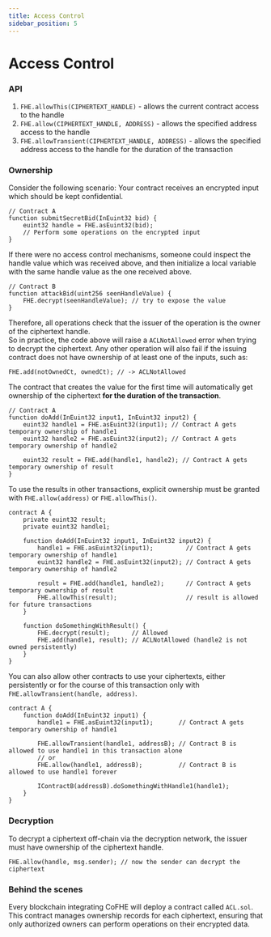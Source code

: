 ```yaml
---
title: Access Control
sidebar_position: 5
---
```


# Access Control

### API
1. `FHE.allowThis(CIPHERTEXT_HANDLE)` - allows the current contract access to the handle
2. `FHE.allow(CIPHERTEXT_HANDLE, ADDRESS)` - allows the specified address access to the handle
3. `FHE.allowTransient(CIPHERTEXT_HANDLE, ADDRESS)` - allows the specified address access to the handle for the duration of the transaction

### Ownership

Consider the following scenario: Your contract receives an encrypted input which should be kept confidential.

```solidity
// Contract A
function submitSecretBid(InEuint32 bid) {
    euint32 handle = FHE.asEuint32(bid);
    // Perform some operations on the encrypted input
}
```

<!--
Note that every input Ciphertext is signed for a particular contract. This means I can't use the same input in another contract by sending the same input value.
```solidity
// Contract C
function attackInput(InEuint32 seenInput) {
    FHE.decrypt(seenHandleValue); // try to get ownership myself for an input that was signed for another contract
    // This will raise an error: InvalidSignature
}
```
-->


If there were no access control mechanisms, someone could inspect the handle value which was received above, and then
initialize a local variable with the same handle value as the one received above.
```solidity
// Contract B
function attackBid(uint256 seenHandleValue) {
    FHE.decrypt(seenHandleValue); // try to expose the value
}
```

Therefore, all operations check that the issuer of the operation is the owner of the ciphertext handle. <br>
So in practice, the code above will raise a `ACLNotAllowed` error when trying to decrypt the ciphertext.
Any other operation will also fail if the issuing contract does not have ownership of at least one of the inputs, such as:
```solidity
FHE.add(notOwnedCt, ownedCt); // -> ACLNotAllowed
```

The contract that creates the value for the first time will automatically get ownership of the ciphertext **for the duration of the transaction**.
```solidity
// Contract A
function doAdd(InEuint32 input1, InEuint32 input2) {
    euint32 handle1 = FHE.asEuint32(input1); // Contract A gets temporary ownership of handle1
    euint32 handle2 = FHE.asEuint32(input2); // Contract A gets temporary ownership of handle2
    
    euint32 result = FHE.add(handle1, handle2); // Contract A gets temporary ownership of result
}
```

To use the results in other transactions, explicit ownership must be granted with `FHE.allow(address)` or `FHE.allowThis()`.
```solidity
contract A {
    private euint32 result;
    private euint32 handle1;

    function doAdd(InEuint32 input1, InEuint32 input2) {
        handle1 = FHE.asEuint32(input1);         // Contract A gets temporary ownership of handle1
        euint32 handle2 = FHE.asEuint32(input2); // Contract A gets temporary ownership of handle2

        result = FHE.add(handle1, handle2);      // Contract A gets temporary ownership of result
        FHE.allowThis(result);                   // result is allowed for future transactions
    }

    function doSomethingWithResult() {
        FHE.decrypt(result);      // Allowed
        FHE.add(handle1, result); // ACLNotAllowed (handle2 is not owned persistently)
    }
}
```

You can also allow other contracts to use your ciphertexts, either persistently or for the course of this transaction only with `FHE.allowTransient(handle, address)`.
```solidity
contract A {
    function doAdd(InEuint32 input1) {
        handle1 = FHE.asEuint32(input1);       // Contract A gets temporary ownership of handle1

        FHE.allowTransient(handle1, addressB); // Contract B is allowed to use handle1 in this transaction alone
        // or
        FHE.allow(handle1, addressB);          // Contract B is allowed to use handle1 forever
        
        IContractB(addressB).doSomethingWithHandle1(handle1);
    }
}
```

### Decryption
To decrypt a ciphertext off-chain via the decryption network, the issuer must have ownership of the ciphertext handle.
```solidity
FHE.allow(handle, msg.sender); // now the sender can decrypt the ciphertext
```


### Behind the scenes
Every blockchain integrating CoFHE will deploy a contract called `ACL.sol`.
This contract manages ownership records for each ciphertext, ensuring that only authorized owners can perform operations on their encrypted data.


